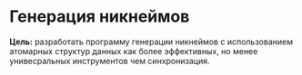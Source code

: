 # Генерация никнеймов
**Цель:** разработать программу генерации никнеймов с использованием атомарных структур данных как более эффективных, но менее унивесральных инструментов чем синхронизация.